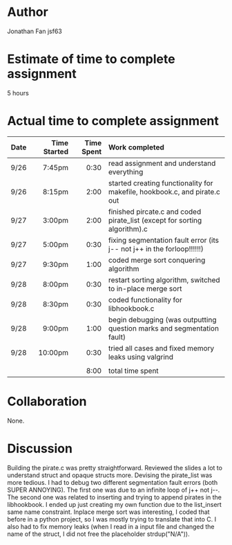 # Author
Jonathan Fan
jsf63

# Estimate of time to complete assignment
5 hours

# Actual time to complete assignment
| Date  | Time Started | Time Spent | Work completed                                                                                                        |
| :---: | -----------: | ---------: | :-------------------------------------------------------------------------------------------------------------------- |
| 9/26  |       7:45pm |       0:30 | read assignment and understand everything                                                                             |
| 9/26  |       8:15pm |       2:00 | started creating functionality for makefile, hookbook.c, and pirate.c out                                             |
| 9/27  |       3:00pm |       2:00 | finished pircate.c and coded pirate_list (except for sorting algorithm).c                                             |
| 9/27  |       5:00pm |       0:30 | fixing segmentation fault error (its j-- not j++ in the forloop!!!!!!)                                                |
| 9/27  |       9:30pm |       1:00 | coded merge sort conquering algorithm                                                                                 |
| 9/28  |       8:00pm |       0:30 | restart sorting algorithm, switched to in-place merge sort                                                            |
| 9/28  |       8:30pm |       0:30 | coded functionality for libhookbook.c                                                                                 |
| 9/28  |       9:00pm |       1:00 | begin debugging (was outputting question marks and segmentation fault)                                                |
| 9/28  |      10:00pm |       0:30 | tried all cases and fixed memory leaks using valgrind                                                                 |
|       |              |            |                                                                                                                       |
|       |              |       8:00 | total time spent                                                                                                      |


# Collaboration
None.

# Discussion
Building the pirate.c was pretty straightforward. Reviewed the slides a lot to understand struct and opaque structs more. Devising the pirate_list was
more tedious. I had to debug two different segmentation fault errors (both SUPER ANNOYING). The first one was due to an infinite loop of j++ not j--. The second one was related
to inserting and trying to append pirates in the libhookbook. I ended up just creating my own function due to the list_insert same name constraint. Inplace merge sort was interesting, I coded that before in a python project, so I was mostly trying to translate that into C. I also had to fix memory leaks (when I read in a input file
and changed the name of the struct, I did not free the placeholder strdup("N/A")).